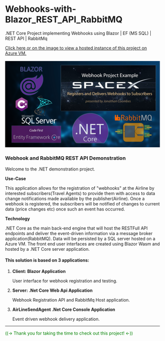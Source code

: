 # Webhooks-with-Blazor_REST_API_RabbitMQ
.NET Core Project implementing Webhooks using Blazor | EF (MS SQL) | REST API | RabbitMq

 <a href="http://coombes.eastus2.cloudapp.azure.com/" >Click here or on the image to view a hosted instance of this project on Azure VM.</a><br><br>
  <img src="https://github.com/jonathancoombes/Webhooks-with-Blazor_REST_API_RabbitMQ/blob/master/project.png" alt="SpaceX" /></a> 

 <h3 class="text-white">Webhook and RabbitMQ REST API Demonstration</h3>
 <p class="">Welcome to the .NET demonstration project.</p>
<strong class="">Use-Case</strong>
<p>
This application allows for the registration of "webhooks" at the Airline by interested subscribers(Travel Agents) to provide them with access to data
change notifications made available by the publisher(Airline). Once a webhook is registered, the subscribers will be notified of changes to current data (price changes etc) once such an event has occurred.
</p>
<strong class="">Technology</strong>
<p>
.NET Core as the main back-end engine that will host the RESTFull API endpoints and deliver the event-driven information via a message broker application(RabbitMQ).
Data will be persisted by a SQL server hosted on a Azure VM.
The front end user interfaces are created using Blazor Wasm and hosted by a .NET Core server application.
</p>
<h4>This solution is based on 3 applications:</h4>
<ol>
 
<strong><li> Client: Blazor Application</li></strong>
  <p> User interface for webhook registration and testing.</p>

<strong><li> Server: .Net Core Web Api Application</li></strong>
<p> Webhook Registration API and RabbitMq Host application.</p>

<strong><li> AirLineSendAgent .Net Core Console Application</li></strong>
<p> Event driven webhook delivery application.</p>
 
 </ol><hr>
<p style="color:green"> ((-> Thank you for taking the time to check out this project! <-)) </p>
